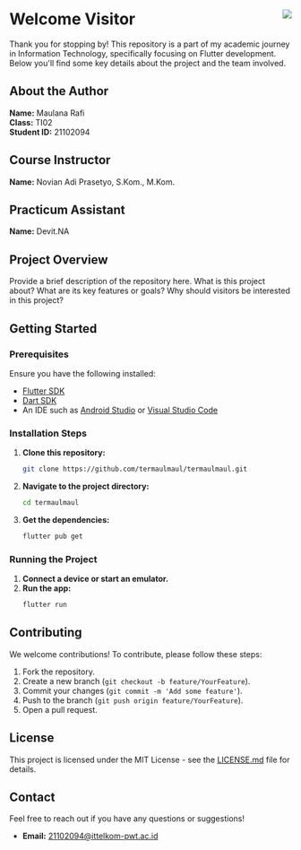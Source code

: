 # Welcome Visitor <img align="right" src="https://visitor-badge.laobi.icu/badge?page_id=termaulmaul.termaulmaul" />

Thank you for stopping by! This repository is a part of my academic journey in Information Technology, specifically focusing on Flutter development. Below you'll find some key details about the project and the team involved.

## About the Author
**Name:** Maulana Rafi  
**Class:** TI02  
**Student ID:** 21102094

## Course Instructor
**Name:** Novian Adi Prasetyo, S.Kom., M.Kom.

## Practicum Assistant
**Name:** Devit.NA

## Project Overview
Provide a brief description of the repository here. What is this project about? What are its key features or goals? Why should visitors be interested in this project?

## Getting Started

### Prerequisites
Ensure you have the following installed:
- [Flutter SDK](https://flutter.dev/docs/get-started/install)
- [Dart SDK](https://dart.dev/get-dart)
- An IDE such as [Android Studio](https://developer.android.com/studio) or [Visual Studio Code](https://code.visualstudio.com/)

### Installation Steps
1. **Clone this repository:**
    ```sh
    git clone https://github.com/termaulmaul/termaulmaul.git
    ```
2. **Navigate to the project directory:**
    ```sh
    cd termaulmaul
    ```
3. **Get the dependencies:**
    ```sh
    flutter pub get
    ```

### Running the Project
1. **Connect a device or start an emulator.**
2. **Run the app:**
    ```sh
    flutter run
    ```

## Contributing
We welcome contributions! To contribute, please follow these steps:
1. Fork the repository.
2. Create a new branch (`git checkout -b feature/YourFeature`).
3. Commit your changes (`git commit -m 'Add some feature'`).
4. Push to the branch (`git push origin feature/YourFeature`).
5. Open a pull request.

## License
This project is licensed under the MIT License - see the [LICENSE.md](LICENSE.md) file for details.

## Contact
Feel free to reach out if you have any questions or suggestions!
- **Email:** 21102094@ittelkom-pwt.ac.id

